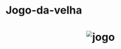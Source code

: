 # Jogo-da-velha
<h1 align="center">
<img alt="jogo" title="jogo" src="Users/Usuario/OneDrive/Área de Trabalho/Animação2.gif"/></h1>
